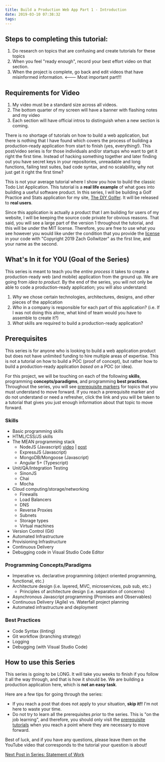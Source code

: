 ```yaml
---
title: Build a Production Web App Part 1 - Introduction
date: 2019-03-10 07:38:32
tags:
---
```


## Steps to completing this tutorial: 

1. Do research on topics that are confusing and create tutorials for these topics
2. When you feel "ready enough", record your best effort video on that section.
3. When the project is complete, go back and edit videos that have misinformed information.  <--- Most important part!!!

## Requirements for Video 

1. My video must be a standard size across all videos.
2. The bottom quarter of my screen will have a banner with flashing notes and my video 
3. Each section will have official intros to distinguish when a new section is coming.


There is no shortage of tutorials on how to build a web application, but there is nothing that I have found which covers the process of building a production-ready application from start to finish (yes, everything!). This post/video series is for those individuals and/or startups who want to get it right the first time. Instead of hacking something together and later finding out you have secret keys in your repositories, unreadable and long functions, failing test suites, bad code syntax, and no scalability, why not just get it right the first time?

This is not your average tutorial where I show you how to build the classic Todo List Application.  This tutorial is a **real life example** of what goes into building a useful software product.  In this series, I will be building a Golf Practice and Stats application for my site, [The DIY Golfer](https://www.thediygolfer.com).  It will be released to **real users**.

Since this application is actually a product that I am building for users of my website, I will be keeping the source code private for obvious reasons.  That said, you will see a large part of the version 1 throughout the tutorial, and this will be under the MIT license. Therefore, you are free to use what you see however you would like under the condition that you provide the [license](https://opensource.org/licenses/MIT) in your code with "Copyright 2019 Zach Gollwitzer" as the first line, and your name as the second.

## What's In it for YOU (Goal of the Series)

This series is meant to teach you the _entire process_ it takes to create a production-ready web (and mobile) application from the ground up.  We are going from _idea to product_.  By the end of the series, you will not only be able to code a production-ready application; you will also understand: 

1. _Why_ we chose certain technologies, architectures, designs, and other pieces of the application
2. _Who_ in a company is responsible for each part of this application? (i.e. If I was not doing this alone, what kind of team would you have to assemble to create it?)
3. _What_ skills are required to build a production-ready application?

## Prerequisites

This series is for anyone who is looking to build a web application product but does not have unlimited funding to hire multiple areas of expertise. This is not a tutorial on how to build a POC (proof of concept), but rather how to build a production-ready application _based on_ a POC (or idea).

For this project, we will be touching on each of the following **skills**, programming **concepts/paradigms**, and programming **best practices**.  Throughout the series, you will see <span class="ext-topics">[prerequisite markers]()</span> for topics that you must understand to move forward.  If you reach a prerequisite marker and do not understand or need a refresher, click the link and you will be taken to a tutorial that gives you just enough information about that topic to move forward. 

### Skills 

- Basic programming skills
- HTML/CSS/JS skills
- The MEAN programming stack 
    - NodeJS (Javascript) [video]() | [post]()
    - ExpressJS (Javascript)
    - MongoDB/Mongoose (Javascript)
    - Angular 5+ (Typescript)
- Unit/QA/Integration Testing 
    - SinonJS
    - Chai
    - Mocha
- Cloud computing/storage/networking
    - Firewalls 
    - Load Balancers 
    - DNS 
    - Reverse Proxies 
    - Subnets 
    - Storage types 
    - Virtual machines
- Version Control (Git)
- Automated Infrastructure
- Provisioning Infrastructure
- Continuous Delivery
- Debugging code in Visual Studio Code Editor

### Programming Concepts/Paradigms

- Imperative vs. declarative programming (object oriented programming, functional, etc.)
- Architecture design (i.e. layered, MVC, microservices, pub sub, etc.)
    - Principles of architecture design (i.e. separation of concerns)
- Asynchronous Javascript programming (Promises and Observables)
- Continuous Delivery (Agile) vs. Waterfall project planning
- Automated infrastructure and deployment

### Best Practices 

- Code Syntax (linting)
- Git workflow (branching strategy)
- Logging 
- Debugging (with Visual Studio Code)

## How to use this Series

This series is going to be LONG. It will take you weeks to finish if you follow it all the way through, and that is how it should be. We are building a production application here, which is **not an easy task**.

Here are a few tips for going through the series: 

* If you reach a post that does not apply to your situation, **skip it!!**  I'm not here to waste your time.
* Do not try to learn all the prerequisites _prior_ to the series.  This is "on the job learning", and therefore, you should only visit the <span class="ext-topics">[prerequisite tutorials]()</span> when you reach a point where they are necessary to move forward.

Best of luck, and if you have any questions, please leave them on the YouTube video that corresponds to the tutorial your question is about!

[Next Post in Series: Statement of Work](/blog/2019/build-production-web-app-part-2/)